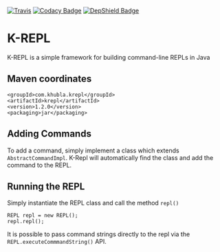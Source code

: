 [![Travis](https://travis-ci.org/teverett/krepl.svg?branch=master)](https://travis-ci.org/teverett/krepl)
[![Codacy Badge](https://api.codacy.com/project/badge/Grade/ea088223d07242f196809250a2d255e9)](https://www.codacy.com/app/teverett/krepl?utm_source=github.com&amp;utm_medium=referral&amp;utm_content=teverett/krepl&amp;utm_campaign=Badge_Grade)
[![DepShield Badge](https://depshield.sonatype.org/badges/teverett/krepl/depshield.svg)](https://depshield.github.io)

K-REPL
===

K-REPL is a simple framework for building command-line REPLs in Java

Maven coordinates
---

```
<groupId>com.khubla.krepl</groupId>
<artifactId>krepl</artifactId>
<version>1.2.0</version>
<packaging>jar</packaging>
```

Adding Commands
---

To add a command, simply implement a class which extends `AbstractCommandImpl`.  K-Repl will automatically find the class and add the command to the REPL.

Running the REPL
---

Simply instantiate the REPL class and call the method `repl()`

```
REPL repl = new REPL();
repl.repl();
```

It is possible to pass command strings directly to the repl via the `REPL.executeCommmandString()` API.

